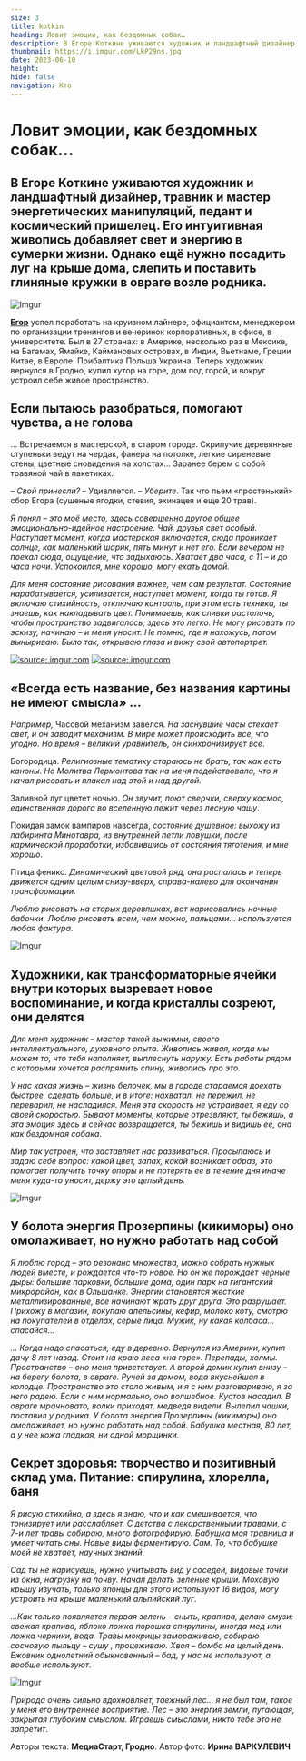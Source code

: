 ```yaml
---
size: 3
title: kotkin
heading: Ловит эмоции, как бездомных собак… 
description: В Егоре Коткине уживаются художник и ландшафтный дизайнер, травник и мастер энергетических манипуляций, педант и космический пришелец. Его интуитивная живопись добавляет свет и энергию в сумерки жизни. Однако ещё нужно посадить луг на крыше дома, слепить и поставить глиняные кружки в овраге возле родника.
thumbnail: https://i.imgur.com/LkP29ns.jpg
date: 2023-06-10
height: 
hide: false
navigation: Кто
---
```

# **Ловит эмоции, как бездомных собак…**

## В Егоре Коткине уживаются художник и ландшафтный дизайнер, травник и мастер энергетических манипуляций, педант и космический пришелец. Его интуитивная живопись добавляет свет и энергию в сумерки жизни. Однако ещё нужно посадить луг на крыше дома, слепить и поставить глиняные кружки в овраге возле родника.

![Imgur](https://i.imgur.com/qYg5rBZ.jpg)

[**Егор**](https://www.instagram.com/yegorkotkin/#) успел поработать на круизном лайнере, официантом, менеджером по организации тренингов и вечеринок корпоративных, в офисе, в университете. Был в 27 странах: в Америке, несколько раз в Мексике, на Багамах, Ямайке, 
Каймановых островах, в Индии, Вьетнаме, Греции Китае, в Европе: Прибалтика Польша Украина. Теперь художник вернулся в Гродно, купил хутор на горе, дом под горой, и вокруг устроил себе живое пространство.

## **Если пытаюсь разобраться, помогают чувства, а не голова**

… Встречаемся в мастерской, в старом городе. Скрипучие деревянные ступеньки ведут на чердак, фанера на потолке, легкие сиреневые стены, цветные сновидения на холстах… Заранее берем с собой травяной чай в пакетиках.

– _Свой принесли?_ – Удивляется. – _Уберите_. Так что пьем «простенький» сбор Егора (сушеные ягодки, стевия, эхинацея и еще 20 трав).

_Я понял – это моё место, здесь совершенно другое общее эмоционально-идейное настроение. Чай, друзья свет особый. Наступает момент, когда мастерская включается, сюда проникает солнце, как маленький шарик, пять минут 
и нет его. Если вечером не поехал сюда, ощущение, что задыхаюсь. Хватает два часа, с 11 – и до часа ночи. Успокоился, мне хорошо, могу ехать домой._

_Для меня состояние рисования важнее, чем сам результат. Состояние нарабатывается, усиливается, наступает момент, когда ты готов. Я включаю стихийность, отключаю контроль, при этом есть техника, ты знаешь, 
как накладывать цвет. Понимаешь, как сливки растолочь, чтобы пространство задвигалось, здесь это легко. Не могу рисовать по эскизу, начинаю – и меня уносит. Не помню, где я нахожусь, потом выныриваю. 
Было так, открываю глаза и вижу свой автопортрет._

<div class="gallery2">
<!-- Смените gallery2 на gallery3 или gallery4, цифра определяет количество картинок в одном ряду -->
<a href="https://imgur.com/QghCgSD"><img src="https://i.imgur.com/QghCgSD.jpg" title="source: imgur.com" /></a>
<a href="https://imgur.com/5uaIqcL"><img src="https://i.imgur.com/5uaIqcL.jpg" title="source: imgur.com" /></a>
</div>

## **«Всегда есть название, без названия картины не имеют смысла»** …

_Например,_ Часовой механизм завелся. _На заснувшие часы стекает свет, и он заводит механизм. В мире может происходить все, что угодно. Но время – великий уравнитель, он синхронизирует все_. 

Богородица. _Религиозные тематику стараюсь не брать, так как есть каноны. Но Молитва Лермонтова так на меня подействовала, что я начал рисовать и плакал над этой и над другой._
 
Заливной луг цветет ночью. _Он звучит, поют сверчки, сверху космос, единственная дорога во вселенную лежит через лесную чащу_.

Покидая замок вампиров навсегда, _состояние душевное: выхожу из лабиринта Минотавра, из внутренней петли ловушки, после кармической проработки, избавившись от состояния тяготения, и мне хорошо_. 

Птица феникс. _Динамический цветовой ряд, она распалась и теперь движется одним целым снизу-вверх, справа-налево для окончания трансформации_. 

_Люблю рисовать на старых деревяшках, вот нарисовались ночные бабочки. Люблю рисовать всем, чем можно, пальцами… используется любая фактура_.

![Imgur](https://i.imgur.com/G1BWF2U.jpg)

## **Художники, как трансформаторные ячейки внутри которых вызревает новое воспоминание, и когда кристаллы созреют, они делятся**

_Для меня художник – мастер такой выжимки, своего интеллектуального, духовного опыта. Живопись живая, когда мы можем то, что тебя наполняет, выплеснуть наружу. Есть работы рядом с которыми хочется распрямить спину, 
живопись про это._

_У нас какая жизнь – жизнь белочек, мы в городе стараемся доехать быстрее, сделать больше, и в итоге: нахватал, не пережил, не переварил, не насладился. Меня эта скорость не устраивает, я еду со своей скоростью. 
Бывают моменты, которые отрезвляют, ты бежишь, а эта эмоция здесь и сейчас возвращается, ты бежишь и видишь ее, она как бездомная собака_.

_Мир так устроен, что заставляет нас развиваться. Просыпаюсь и задаю себе вопрос: какой цвет, запах, какой возникает образ, это помогает получить точку опоры и не потерять ее в течение дня иначе меня куда-то уносит,
держу это целый день._

![Imgur](https://i.imgur.com/sHb518t.jpg)

## **У болота энергия Прозерпины (кикиморы) оно омолаживает, но нужно работать над собой**

_Я люблю город – это резонанс множества, можно собрать нужных людей вместе, и рождается что-то новое. Но он же порождает черные дыры: большие парковки, большие дома, один парк на гигантский микрорайон, как в Ольшанке.
Энергии становятся жесткие металлизированные, все начинают жрать друг друга. Это разрушает. Прихожу в магазин, покупаю апельсины, кефир, молоко коту, смотрю на покупателей в отделах, серые лица.
Мужик, ну какая колбаса… спасайся_… 

_… Когда надо спасаться, еду в деревню. Вернулся из Америки, купил дачу 8 лет назад. Стоит на краю леса «на горе».  Перепады, холмы. Пространство – оно меня приветствует. А второй домик купил внизу – на берегу болота, в овраге. Ручей за домом, вода вкуснейшая в колодце. 
Пространство это стало живым, и я с ним разговариваю, я за него радею. Если с ним нормально, оно волшебное. Кустов насадил. В овраге мрачновато, волки приходят, медведя видели.
Вылепил чашки, поставил у родника. У болота энергия Прозерпины (кикиморы) оно омолаживает, но нужно работать над собой. Бабушка местная, 80 лет, а у нее кожа гладкая, ни одной морщинки._

## **Секрет здоровья: творчество и позитивный склад ума. Питание: спирулина, хлорелла, баня**

_Я рисую стихийно, а здесь я знаю, что и как смешивается, что тонизирует или расслабляет. С детства с лекарственными травами, с 7-и лет травы собираю, много фотографирую. Бабушка моя травница и умеет читать сны. 
Новые виды ферментирую. Сам. То, что бабушке моей не хватает, научных знаний_. 

_Сад ты не нарисуешь, нужно учитывать вид у соседей, видовые точки из окна, нагрузку на почву. Начал делать зеленые крыши. Моховую крышу изучать, только японцы для этого используют 16 видов,
могу устроить на крыше маленький альпийский луг_.

_...Как только появляется первая зелень – сныть, крапива, делаю смузи: свежая крапива, яблоко ложка порошка спирулины, иногда мед или ложка черники, вода. Травы мокрицы замораживаю,
собираю сосновую пыльцу – сушу , процеживаю. Хвоя – бомба на целый день.  Ежовник однолетний обыкновенный – бад, у нас не используют, а вообще используют_.

![Imgur](https://i.imgur.com/gv1Crot.jpg)

_Природа очень сильно вдохновляет, таежный лес… я не был там, такое у меня его внутреннее восприятие. Лес – это энергия земли, пугающая, закрытая глубоким смыслом. Играешь смыслами, никто тебе это не запретит_.

Авторы текста: **МедиаСтарт, Гродно**.
Автор фото: **Ирина ВАРКУЛЕВИЧ**








